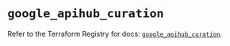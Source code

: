 # `google_apihub_curation`

Refer to the Terraform Registry for docs: [`google_apihub_curation`](https://registry.terraform.io/providers/hashicorp/google-beta/6.49.0/docs/resources/google_apihub_curation).
